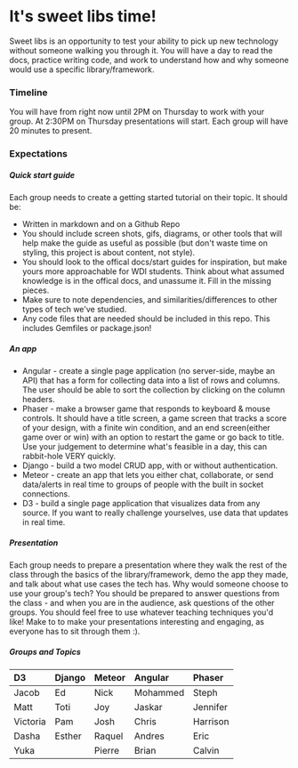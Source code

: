 # It's sweet libs time!

Sweet libs is an opportunity to test your ability to pick up new technology without someone walking you through it. You will have a day to read the docs, practice writing code, and work to understand how and why someone would use a specific library/framework.

### Timeline

You will have from right now until 2PM on Thursday to work with your group. At 2:30PM on Thursday presentations will start. Each group will have 20 minutes to present.

### Expectations

##### Quick start guide
Each group needs to create a getting started tutorial on their topic. It should be:

  - Written in markdown and on a Github Repo
  - You should include screen shots, gifs, diagrams, or other tools that will help make the guide as useful as possible (but don't waste time on styling, this project is about content, not style).
  - You should look to the offical docs/start guides for inspiration, but make yours more approachable for WDI students. Think about what assumed knowledge is in the offical docs, and unassume it. Fill in the missing pieces.
  - Make sure to note dependencies, and similarities/differences to other types of tech we've studied.
  - Any code files that are needed should be included in this repo. This includes Gemfiles or package.json!

##### An app
- Angular - create a single page application (no server-side, maybe an API) that has a form for collecting data into a list of rows and columns. The user should be able to sort the collection by clicking on the column headers.
- Phaser - make a browser game that responds to keyboard & mouse controls. It should have a title screen, a game screen that tracks a score of your design, with a finite win condition, and an end screen(either game over or win) with an option to restart the game or go back to title. Use your judgement to determine what's feasible in a day, this can rabbit-hole VERY quickly.  
- Django - build a two model CRUD app, with or without authentication.
- Meteor - create an app that lets you either chat, collaborate, or send data/alerts in real time to groups of people with the built in socket connections.
- D3 - build a single page application that visualizes data from any source. If you want to really challenge yourselves, use data that updates in real time.

##### Presentation
Each group needs to prepare a presentation where they walk the rest of the class through the basics of the library/framework, demo the app they made, and talk about what use cases the tech has. Why would someone choose to use your group's tech? You should be prepared to answer questions from the class - and when you are in the audience, ask questions of the other groups. You should feel free to use whatever teaching techniques you'd like! Make to to make your presentations interesting and engaging, as everyone has to sit through them :).

##### Groups and Topics

|D3       |Django     |Meteor   |Angular   |Phaser   |
|:--      |:--        |:--      |:--       |:--      |
|Jacob    |Ed         |Nick     |Mohammed  |Steph    |
|Matt     |Toti       |Joy      |Jaskar    |Jennifer |
|Victoria |Pam        |Josh     |Chris     |Harrison |
|Dasha    |Esther     |Raquel   |Andres    |Eric     |
|Yuka     |           |Pierre   |Brian     |Calvin   |
